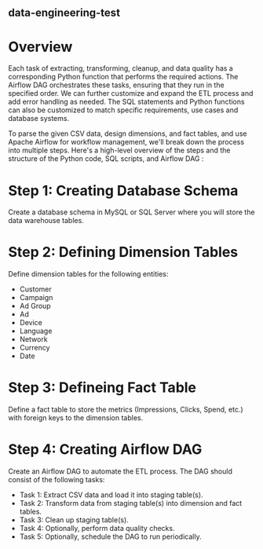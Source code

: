 ## data-engineering-test

# Overview

Each task of extracting, transforming, cleanup, and data quality has a corresponding Python function that performs the required actions. The Airflow DAG orchestrates these tasks, ensuring that they run in the specified order. We can further customize and expand the ETL process and add error handling as needed. The SQL statements and Python functions can also be customized to match specific requirements, use cases and database systems.

To parse the given CSV data, design dimensions, and fact tables, and use Apache Airflow for workflow management, we'll break down the process into multiple steps. Here's a high-level overview of the steps and the structure of the Python code, SQL scripts, and Airflow DAG :

# Step 1: Creating Database Schema

Create a database schema in MySQL or SQL Server where you will store the data warehouse tables.

# Step 2: Defining Dimension Tables

Define dimension tables for the following entities:

- Customer
- Campaign
- Ad Group
- Ad
- Device
- Language
- Network
- Currency
- Date

# Step 3: Defineing Fact Table

Define a fact table to store the metrics (Impressions, Clicks, Spend, etc.) with foreign keys to the dimension tables.

# Step 4: Creating Airflow DAG

Create an Airflow DAG to automate the ETL process. The DAG should consist of the following tasks:

- Task 1: Extract CSV data and load it into staging table(s).
- Task 2: Transform data from staging table(s) into dimension and fact tables.
- Task 3: Clean up staging table(s).
- Task 4: Optionally, perform data quality checks.
- Task 5: Optionally, schedule the DAG to run periodically.

